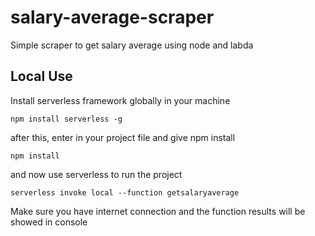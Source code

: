 # salary-average-scraper
Simple scraper to get salary average using node and labda

## Local Use

Install serverless framework globally in your machine

```npm install serverless -g```

after this, enter in your project file and give npm install

```npm install```

and now use serverless to run the project

```serverless invoke local --function getsalaryaverage```

Make sure you have internet connection and the function results will be showed in console
